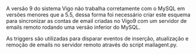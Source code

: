 A versão 9 do sistema Vigo não trabalha corretamente com o MySQL em versões menores
que a 5.5, dessa forma foi necessário criar este esquema para sincronizar as contas
de email criadas no Vigo9 com um servidor de emails remoto rodando uma versão
inferior do MySQL.

As triggers são utilizadas para disparar eventos de inserção, atualização e remoção
de emails no servidor remoto através do script mailagent.py.

